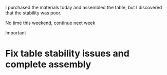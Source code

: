 I purchased the materials today and assembled the table, but I discovered that the stability was poor.

No time this weekend, continue next week

> [!Important]
> # Fix table stability issues and complete assembly
